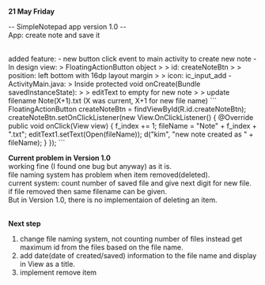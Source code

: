 **21 May Friday**  

-- SimpleNotepad app version 1.0 --  
App: create note and save it  

<br>
added feature:  
  - new button click event to main activity to create new note
  - In design view:  
       > FloatingActionButton object   
       > > id: createNoteBtn  
       > > position: left bottom with 16dp layout margin  
       > > icon: ic_input_add  
  - ActivityMain.java:  
       > Inside protected void onCreate(Bundle savedInstanceState):     
       > > editText to empty for new note  
       > > update filename Note(X+1).txt (X was current, X+1 for new file name)  
  ```
        FloatingActionButton createNoteBtn = findViewById(R.id.createNoteBtn);
        createNoteBtn.setOnClickListener(new View.OnClickListener() {
            @Override
            public void onClick(View view) {
                f_index += 1;
                fileName = "Note" + f_index + ".txt";
                editText1.setText(Open(fileName));
                d("kim", "new note created as " + fileName);
            }
        });
   ```
        
**Current problem in Version 1.0**  
working fine (I found one bug but anyway) as it is.  
file naming system has problem when item removed(deleted).    
current system: count number of saved file and give next digit for new file.  
if file removed then same filename can be given.  
But in Version 1.0, there is no implementaion of deleting an item.  
<br>

**Next step**  
1. change file naming system, not counting number of files instead get maximum id from the files based on the file name.    
2. add date(date of created/saved) information to the file name and display in View as a title.    
3. implement remove item  








